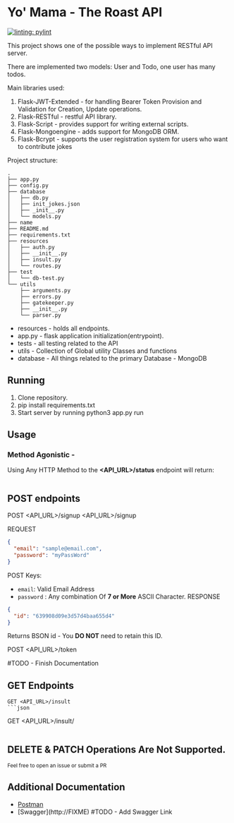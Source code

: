 # Yo' Mama - The Roast API

[![linting: pylint](https://img.shields.io/badge/linting-pylint-yellowgreen)](https://github.com/PyCQA/pylint)

This project shows one of the possible ways to implement RESTful API server.

There are implemented two models: User and Todo, one user has many todos.

Main libraries used:

1. Flask-JWT-Extended - for handling Bearer Token Provision and Validation for Creation, Update operations.
2. Flask-RESTful - restful API library.
3. Flask-Script - provides support for writing external scripts.
4. Flask-Mongoengine - adds support for MongoDB ORM.
5. Flask-Bcrypt - supports the user registration system for users who want to contribute jokes

Project structure:

```
.
├── app.py
├── config.py
├── database
│   ├── db.py
│   ├── init_jokes.json
│   ├── _init__.py
│   └── models.py
├── name
├── README.md
├── requirements.txt
├── resources
│   ├── auth.py
│   ├── __init__.py
│   ├── insult.py
│   └── routes.py
├── test
│   └── db-test.py
└── utils
    ├── arguments.py
    ├── errors.py
    ├── gatekeeper.py
    ├── __init__.py
    └── parser.py
```

- resources - holds all endpoints.
- app.py - flask application initialization(entrypoint).
- tests - all testing related to the API
- utils - Collection of Global utility Classes and functions
- database - All things related to the primary Database - MongoDB

## Running

1. Clone repository.
2. pip install requirements.txt
3. Start server by running python3 app.py run

## Usage

### Method Agonistic -

Using Any HTTP Method to the **<API_URL>/status** endpoint will return:

```json

```

## POST endpoints

POST <API_URL>/signup
<API_URL>/signup

REQUEST

```json
{
  "email": "sample@email.com",
  "password": "myPassWord"
}
```

POST Keys:

- `email`: Valid Email Address
- `password` : Any combination Of **7 or More** ASCII Character.
  RESPONSE

```json
{
  "id": "639908d09e3d57d4baa655d4"
}
```

Returns BSON id - You **DO NOT** need to retain this ID.

POST <API_URL>/token

#TODO - Finish Documentation

## GET Endpoints

````
GET <API_URL>/insult
```json

````

GET <API_URL>/insult/<catagory>

```json

```

## DELETE & PATCH Operations Are Not Supported.

<sub>Feel free to open an issue or submit a PR</em>

## Additional Documentation

- [Postman](https://www.postman.com/terryabrooksjr/workspace/the-roast-api-yo-mama-jokes)
- [Swagger](http://FIXME\) #TODO - Add Swagger Link
